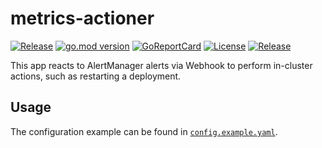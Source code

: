 # metrics-actioner

[![Release](https://github.com/USA-RedDragon/metrics-actioner/actions/workflows/release.yaml/badge.svg)](https://github.com/USA-RedDragon/metrics-actioner/actions/workflows/release.yaml) [![go.mod version](https://img.shields.io/github/go-mod/go-version/USA-RedDragon/metrics-actioner.svg)](https://github.com/USA-RedDragon/metrics-actioner) [![GoReportCard](https://goreportcard.com/badge/github.com/USA-RedDragon/metrics-actioner)](https://goreportcard.com/report/github.com/USA-RedDragon/metrics-actioner) [![License](https://badgen.net/github/license/USA-RedDragon/metrics-actioner)](https://github.com/USA-RedDragon/metrics-actioner/blob/main/LICENSE) [![Release](https://img.shields.io/github/release/USA-RedDragon/metrics-actioner.svg)](https://github.com/USA-RedDragon/metrics-actioner/releases/)

This app reacts to AlertManager alerts via Webhook to perform in-cluster actions, such as restarting a deployment.

## Usage

The configuration example can be found in [`config.example.yaml`](config.example.yaml).

